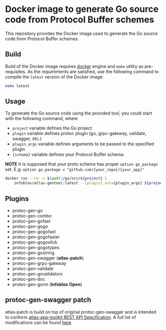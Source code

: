 # Docker image to generate Go source code from Protocol Buffer schemes

This repository provides the Docker image used to generate the Go source code from Protocol Buffer schemes.

## Build

Build of the Docker image requires [docker](https://docs.docker.com/engine/installation/)
engine and ```make``` utility as pre-requisites. As the requirements are satisfied, use the
following command to compile the ```latest``` version of the Docker image:
```sh
make latest
```

## Usage

To generate the Go source code using the provided tool, you could start with the following command,
where

- `project` variable defines the Go project
- `plugin` variable defines protoc plugin (go, grpc-gateway, validate, swagger, etc.)
- `plugin_args` variable defines arguments to be passed to the specified plugin
- `{schema}` variable defines your Protocol Buffer schema

**NOTE** It is supposed that your proto schema has proper `option go_package` set.
E.g: `option go_package = "github.com/{your_repo}/{your_app}"`


```sh
docker run --rm -v $(pwd):/go/src/${project} \
    infoblox/atlas-gentool:latest --{plugin}_out={plugin_args} ${project}/{schema}.proto
```

## Plugins

- protoc-gen-go
- protoc-gen-combo
- protoc-gen-gofast
- protoc-gen-gogo
- protoc-gen-gogofast
- protoc-gen-gogofaster
- protoc-gen-gogoslick
- protoc-gen-gogotypes
- protoc-gen-gostring
- protoc-gen-swagger (**atlas-patch**)
- protoc-gen-grpc-gateway
- protoc-gen-validate
- protoc-gen-govalidators
- protoc-gen-doc
- protoc-gen-gorm (**Infoblox Open**)

## protoc-gen-swagger patch

atlas-patch is build on top of original protoc-gen-swagger and is intended to
conform [atlas-app-toolkit REST API Sepcification](https://github.com/infobloxopen/atlas-app-toolkit#rest-api-syntax-specification).
A full list of modifications can be found [here](https://github.com/infobloxopen/grpc-gateway/tree/atlas-patch/protoc-gen-swagger)
